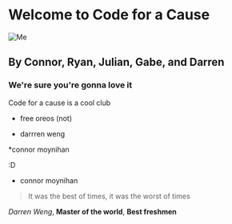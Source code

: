 # Welcome to Code for a Cause

![Me](https://www.uic.edu.cn/__local/F/C9/67/85A2805FA0ACA24B3088B0C74D5_A97FE615_A9FE9.jpg?e=.jpg)

## By Connor, Ryan, Julian, Gabe, and Darren
### We're sure you're gonna love it

Code for a cause is a cool club

* free oreos (not)

* darrren weng

*connor moynihan

:D
* connor moynihan


> It was the best of times, it was the worst of times

*Darren Weng*, **Master of the world**, __Best freshmen__